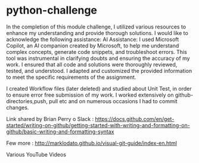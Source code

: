# python-challenge

In the completion of this module challenge, I utilized various resources to enhance my understanding and provide thorough solutions. I would like to acknowledge the following assistance: AI Assistance: I used Microsoft Copilot, an AI companion created by Microsoft, to help me understand complex concepts, generate code snippets, and troubleshoot errors. This tool was instrumental in clarifying doubts and ensuring the accuracy of my work. I ensured that all code and solutions were thoroughly reviewed, tested, and understood. I adapted and customized the provided information to meet the specific requirements of the assignment.

I created Workflow files (later deleted) and studied about Unit Test, in order to ensure error free submission of my work. I worked extensively on github- directories,push, pull etc and on numerous occasions I had to commit changes.

Link shared by Brian Perry o Slack : https://docs.github.com/en/get-started/writing-on-github/getting-started-with-writing-and-formatting-on-github/basic-writing-and-formatting-syntax

Few more : http://marklodato.github.io/visual-git-guide/index-en.html

Various YouTube Videos
